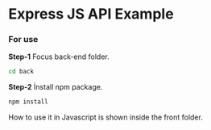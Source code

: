 # Express JS API Example
### For use
<b>Step-1</b>
Focus back-end folder.
```bash
cd back
```
<b>Step-2</b>
İnstall npm package.
```bash
npm install
```

How to use it in Javascript is shown inside the front folder.
